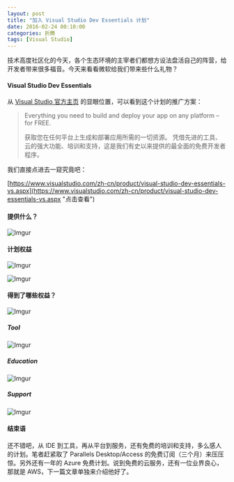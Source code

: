 ```yaml
---
layout: post
title: "加入 Visual Studio Dev Essentials 计划"
date: 2016-02-24 00:10:00
categories: 折腾
tags: [Visual Studio]
---
```


技术高度社区化的今天，各个生态环境的主宰者们都想方设法盘活自己的阵营，给开发者带来很多福音。今天来看看微软给我们带来些什么礼物？

<!-- more -->

#### Visual Studio Dev Essentials
从 [Visual Studio 官方主页](http://www.visualstudio.com) 的显眼位置，可以看到这个计划的推广方案：

> Everything you need to build and deploy your app on any platform – for FREE.
>
> 获取您在任何平台上生成和部署应用所需的一切资源。 凭借先进的工具、云的强大功能、培训和支持，这是我们有史以来提供的最全面的免费开发者程序。

我们直接点进去一窥究竟吧：

[https://www.visualstudio.com/zh-cn/product/visual-studio-dev-essentials-vs.aspx](https://www.visualstudio.com/zh-cn/product/visual-studio-dev-essentials-vs.aspx "点击查看")

#### 提供什么？
![Imgur](https://a.iya.ng/images/blog/ZnGSDxq.jpg)

#### 计划权益
![Imgur](https://a.iya.ng/images/blog/KjG0xpO.jpg)

![Imgur](https://a.iya.ng/images/blog/MIYgQLH.jpg)

#### 得到了哪些权益？
![Imgur](https://a.iya.ng/images/blog/lG9ixBD.jpg)

##### Tool
![Imgur](https://a.iya.ng/images/blog/aYhtvaq.jpg)

##### Education
![Imgur](https://a.iya.ng/images/blog/zkgeF5u.jpg)

##### Support
![Imgur](https://a.iya.ng/images/blog/4O0CSpG.jpg)

#### 结束语
还不错吧，从 IDE 到工具，再从平台到服务，还有免费的培训和支持，多么感人的计划。笔者赶紧取了 Parallels Desktop/Access 的免费订阅（三个月）来压压惊。另外还有一年的 Azure 免费计划。说到免费的云服务，还有一位业界良心，那就是 AWS，下一篇文章单独来介绍他好了。
